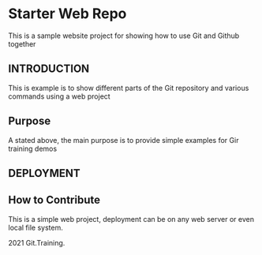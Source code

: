 # Starter Web Repo

This is a sample website project for showing how to use Git and Github together

## INTRODUCTION

This is example is to show different parts of the Git repository and various commands using a web project

## Purpose

A stated above, the main purpose is to provide simple examples for Gir training demos

## DEPLOYMENT

## How to Contribute

This is a simple web project, deployment can be on any web server or even local file system.

2021 Git.Training.